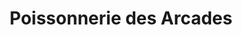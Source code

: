 ---
title: "Poissonnerie des Arcades"
url: /saint-herblain/poissonnerie-des-arcades/
shop: fruits de mer
---